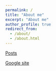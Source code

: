 ```yaml
---
permalink: /
title: "About me"
excerpt: "About me"
author_profile: true
redirect_from:
  - /about/
  - /about.html
---
```


[Posts](https://shiliangzuo.github.io/year-archive)


[Google site](https://sites.google.com/view/shiliangzuo)
